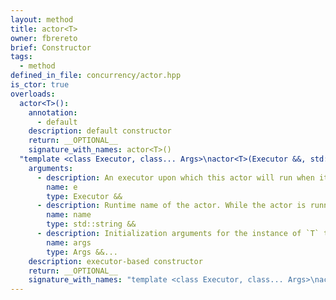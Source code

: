 ```yaml
---
layout: method
title: actor<T>
owner: fbrereto
brief: Constructor
tags:
  - method
defined_in_file: concurrency/actor.hpp
is_ctor: true
overloads:
  actor<T>():
    annotation:
      - default
    description: default constructor
    return: __OPTIONAL__
    signature_with_names: actor<T>()
  "template <class Executor, class... Args>\nactor<T>(Executor &&, std::string &&, Args &&...)":
    arguments:
      - description: An executor upon which this actor will run when it has tasks.
        name: e
        type: Executor &&
      - description: Runtime name of the actor. While the actor is running, its thread will be temporarily given this name. This name can be reconfigured with a call to `set_name`.
        name: name
        type: std::string &&
      - description: Initialization arguments for the instance of `T` the actor holds
        name: args
        type: Args &&...
    description: executor-based constructor
    return: __OPTIONAL__
    signature_with_names: "template <class Executor, class... Args>\nactor<T>(Executor && e, std::string && name, Args &&... args)"
---
```


